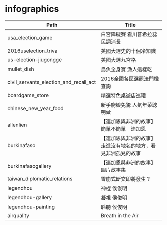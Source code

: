 # infographics

| Path | Title |
|----------------------------------------|--------------------------------------------------------------|
| usa_election_game | 白宮障礙賽 看川普希拉蕊民調消長 |
| 2016uselection_triva | 美國大選史的十個冷知識 |
| us-election-jiugongge | 美國大選九宮格 |
| mullet_dish | 烏魚全身寶 漁人這樣吃 |
| civil_servants_election_and_recall_act | 2016全國各區選罷法門檻查詢 |
| boardgame_store | 精選特色桌遊店巡禮 |
| chinese_new_year_food | 新手廚娘免驚 人氣年菜聰明做 |
| allenlien | 【連加恩與非洲的故事】簡單不簡單　連加恩 |
| burkinafaso | 【連加恩與非洲的故事】走進沒有地名的地方，看見非洲孤兒的故事 |
| burkinafasogallery | 【連加恩與非洲的故事】圖片故事集 |
| taiwan_diplomatic_relations | 雪崩式斷交即將發生？ |
| legendhou | 神棍 侯俊明 |
| legendhou-gallery | 凝視 侯俊明 |
| legendhou-painting | 聆聽 侯俊明 |
| airquality | Breath in the Air |
